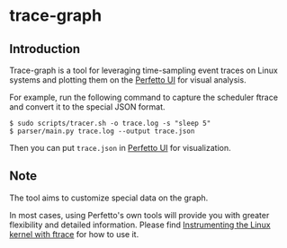 # trace-graph

## Introduction

Trace-graph is a tool for leveraging time-sampling event traces on Linux systems
and plotting them on the [Perfetto UI](https://ui.perfetto.dev/) for visual analysis.

For example, run the following command to capture the scheduler ftrace and convert it
to the special JSON format.
```
$ sudo scripts/tracer.sh -o trace.log -s "sleep 5"
$ parser/main.py trace.log --output trace.json
```

Then you can put `trace.json` in [Perfetto UI](https://ui.perfetto.dev/) for visualization.

## Note

The tool aims to customize special data on the graph.

In most cases, using Perfetto's own tools will provide you with greater flexibility
and detailed information. Please find
[Instrumenting the Linux kernel with ftrace](https://perfetto.dev/docs/getting-started/ftrace)
for how to use it.
